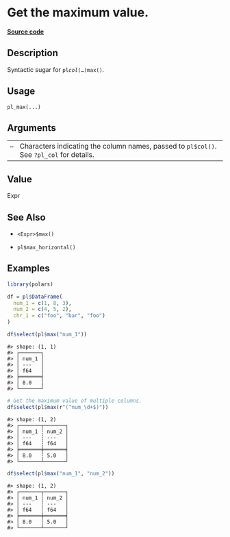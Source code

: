 

# Get the maximum value.

[**Source code**](https://github.com/pola-rs/r-polars/tree/main/R/functions__lazy.R#L458)

## Description

Syntactic sugar for <code>pl$col(…)$max()</code>.

## Usage

<pre><code class='language-R'>pl_max(...)
</code></pre>

## Arguments

<table>
<tr>
<td style="white-space: nowrap; font-family: monospace; vertical-align: top">
<code id="pl_max_:_...">…</code>
</td>
<td>
Characters indicating the column names, passed to <code>pl$col()</code>.
See <code>?pl_col</code> for details.
</td>
</tr>
</table>

## Value

Expr

## See Also

<ul>
<li>

<code>\<Expr\>$max()</code>

</li>
<li>

<code>pl$max_horizontal()</code>

</li>
</ul>

## Examples

``` r
library(polars)

df = pl$DataFrame(
  num_1 = c(1, 8, 3),
  num_2 = c(4, 5, 2),
  chr_1 = c("foo", "bar", "foo")
)

df$select(pl$max("num_1"))
```

    #> shape: (1, 1)
    #> ┌───────┐
    #> │ num_1 │
    #> │ ---   │
    #> │ f64   │
    #> ╞═══════╡
    #> │ 8.0   │
    #> └───────┘

``` r
# Get the maximum value of multiple columns.
df$select(pl$max(r"(^num_\d+$)"))
```

    #> shape: (1, 2)
    #> ┌───────┬───────┐
    #> │ num_1 ┆ num_2 │
    #> │ ---   ┆ ---   │
    #> │ f64   ┆ f64   │
    #> ╞═══════╪═══════╡
    #> │ 8.0   ┆ 5.0   │
    #> └───────┴───────┘

``` r
df$select(pl$max("num_1", "num_2"))
```

    #> shape: (1, 2)
    #> ┌───────┬───────┐
    #> │ num_1 ┆ num_2 │
    #> │ ---   ┆ ---   │
    #> │ f64   ┆ f64   │
    #> ╞═══════╪═══════╡
    #> │ 8.0   ┆ 5.0   │
    #> └───────┴───────┘
